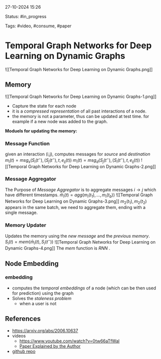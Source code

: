 

27-10-2024 15:26

Status: #in_progress

Tags: #video, #consume, #paper

# Temporal Graph Networks for Deep Learning on Dynamic Graphs



![[Temporal Graph Networks for Deep Learning on Dynamic Graphs.png]]

## Memory
![[Temporal Graph Networks for Deep Learning on Dynamic Graphs-1.png]]

- Capture the state for each node
- it is a *compressed representation* of all past interactions of a node.
- the memory is not a parameter, thus can be updated at test time. for example if a new node was added to the graph.

**Moduels for updating the memory:**
### Message Function

given an interaction (i,j), computes messages for *source* and *destination* 
$m_{i}(t)=msg_{s}(S_{i}(t^{-}),(S_{j}(t^{-}),t,e_{ij}(t))$
$m_{i}(t)=msg_{d}(S_{j}(t^{-}),(S_{i}(t^{-}),t,e_{ij}(t))$
![[Temporal Graph Networks for Deep Learning on Dynamic Graphs-2.png]]

### Message Aggregator
The Purpose of  *Message Aggregator* is to aggregate messages $i\to j$ which have different timestamps.
$\bar{m}_{i}(t)=agg(m_{i}(t_{1}),\dots,m_{i}(t_{b}))$
![[Temporal Graph Networks for Deep Learning on Dynamic Graphs-3.png]]
$m_{2}(t_{1}),m_{2}(t_{2})$ appears in the same batch, we need to aggregate them, ending with a single message.

### Memory Updater
Updates the memory using the *new message* and the *previous memory*.
$S_{i}(t)=mem(\bar{m}_{i}(t),S_{i}(t^{-}))$
![[Temporal Graph Networks for Deep Learning on Dynamic Graphs-4.png]]
The *mem* function is *RNN* .

## Node Embedding
### embedding
- computes the *temporal embeddings* of a node (which can be then used for prediction) using the graph
-  Solves the *staleness problem*
	- when a user is not
## References

- https://arxiv.org/abs/2006.10637
- videos
	- https://www.youtube.com/watch?v=0tw66aTfWaI
	- [Paper Explained by the Author](https://www.youtube.com/watch?v=W1GvX2ZcUmY&t=1045s)
- [github repo](https://github.com/twitter-research/tgn)


